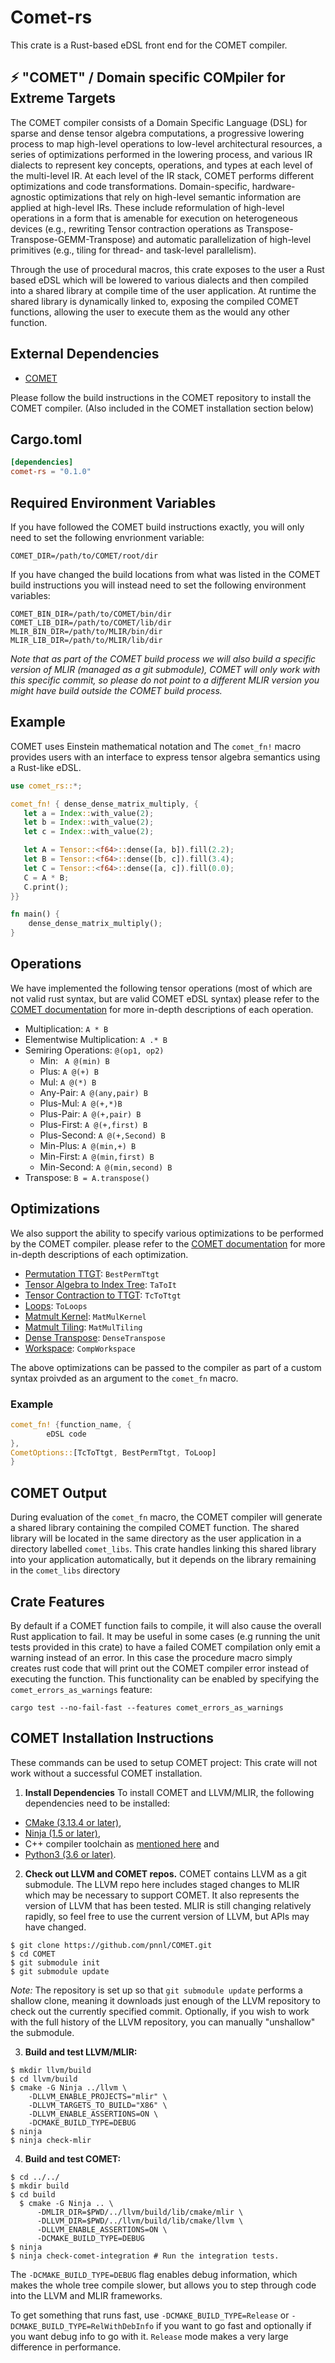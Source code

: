 # Comet-rs
This crate is a Rust-based eDSL front end for the COMET compiler.


## ⚡️ "COMET" / Domain specific COMpiler for Extreme Targets

The COMET compiler consists of a Domain Specific Language (DSL) for sparse and dense tensor algebra computations, a progressive lowering process to map high-level operations to low-level architectural resources, a series of optimizations performed in the lowering process, and various IR dialects to represent key concepts, operations, and types at each level of the multi-level IR. At each level of the IR stack, COMET performs different optimizations and code transformations. Domain-specific, hardware- agnostic optimizations that rely on high-level semantic information are applied at high-level IRs. These include reformulation of high-level operations in a form that is amenable for execution on heterogeneous devices (e.g., rewriting Tensor contraction operations as Transpose-Transpose-GEMM-Transpose) and automatic parallelization of high-level primitives (e.g., tiling for thread- and task-level parallelism).

Through the use of procedural macros, this crate exposes to the user a Rust based eDSL which will be lowered to various dialects and then compiled into a shared library at compile time of the user application. At runtime the shared library is dynamically linked to, exposing the compiled COMET functions, allowing the user to execute them as the would any other function.

## External Dependencies
 - [COMET](https://github.com/pnnl/COMET)

Please follow the build instructions in the COMET repository to install the COMET compiler. (Also included in the COMET installation section below)

## Cargo.toml
 ```toml
 [dependencies]
 comet-rs = "0.1.0"
```
## Required Environment Variables
If you have followed the COMET build instructions exactly, you will only need to set the following envrionment variable:
```text
COMET_DIR=/path/to/COMET/root/dir
```

If you have changed the build locations from what was listed in the COMET build instructions you will instead need to set the following environment variables:
 ```text
 COMET_BIN_DIR=/path/to/COMET/bin/dir
 COMET_LIB_DIR=/path/to/COMET/lib/dir
 MLIR_BIN_DIR=/path/to/MLIR/bin/dir
 MLIR_LIB_DIR=/path/to/MLIR/lib/dir
 ```
 *Note that as part of the COMET build process we will also build a specific version of MLIR (managed as a git submodule),
 COMET will only work with this specific commit, so please do not point to a different MLIR version you might have build outside the COMET build process.*

## Example

 COMET uses Einstein mathematical notation and The `comet_fn!` macro provides users with an interface to express tensor algebra semantics using a Rust-like eDSL.

 ```rust
 use comet_rs::*;

 comet_fn! { dense_dense_matrix_multiply, {
    let a = Index::with_value(2);
    let b = Index::with_value(2);
    let c = Index::with_value(2);

    let A = Tensor::<f64>::dense([a, b]).fill(2.2);
    let B = Tensor::<f64>::dense([b, c]).fill(3.4);
    let C = Tensor::<f64>::dense([a, c]).fill(0.0);
    C = A * B;
    C.print();
 }}

 fn main() {
     dense_dense_matrix_multiply();
 }
 ```
## Operations
 
 We have implemented the following tensor operations (most of which are not valid rust syntax, but are valid COMET eDSL syntax)
 please refer to the [COMET documentation](https://pnnl-comet.readthedocs.io/en/latest/operations.html) for more in-depth descriptions of each operation.
 - Multiplication: `A * B`
 - Elementwise Multiplication: `A .* B`
 - Semiring Operations: `@(op1, op2)`
   - Min: ` A @(min) B`
   - Plus: `A @(+) B`
   - Mul: `A @(*) B`
   - Any-Pair: `A @(any,pair) B`
   - Plus-Mul: `A @(+,*)B `
   - Plus-Pair: `A @(+,pair) B`
   - Plus-First: `A @(+,first) B`
   - Plus-Second: `A @(+,Second) B`
   - Min-Plus: `A @(min,+) B` 
   - Min-First: `A @(min,first) B`
   - Min-Second: `A @(min,second) B`
 - Transpose: `B = A.transpose()`
 
## Optimizations
 We also support the ability to specify various optimizations to be performed by the COMET compiler.
 please refer to the [COMET documentation](https://pnnl-comet.readthedocs.io/en/latest/optimizations.html) for more in-depth descriptions of each optimization.
 - [Permutation TTGT](https://pnnl-comet.readthedocs.io/en/latest/passes/PermTTGT.html): `BestPermTtgt`
 - [Tensor Algebra to Index Tree](https://pnnl-comet.readthedocs.io/en/latest/passes/TAtoIT.html): `TaToIt`
 - [Tensor Contraction to TTGT](https://pnnl-comet.readthedocs.io/en/latest/passes/TC.html): `TcToTtgt`
 - [Loops](https://pnnl-comet.readthedocs.io/en/latest/passes/loops.html): `ToLoops`
 - [Matmult Kernel](https://pnnl-comet.readthedocs.io/en/latest/passes/mkernel.html): `MatMulKernel`
 - [Matmult Tiling](https://pnnl-comet.readthedocs.io/en/latest/passes/tiling.html): `MatMulTiling`
 - [Dense Transpose](https://pnnl-comet.readthedocs.io/en/latest/passes/transpose.html): `DenseTranspose`
 - [Workspace](https://pnnl-comet.readthedocs.io/en/latest/passes/workspace.html): `CompWorkspace`

 The above optimizations can be passed to the compiler as part of a custom syntax proivded as an argument to the `comet_fn` macro. 

### Example
 ```rust
 comet_fn! {function_name, {
         eDSL code
 },
 CometOptions::[TcToTtgt, BestPermTtgt, ToLoop]
 }
 ``` 

## COMET Output
 During evaluation of the `comet_fn` macro, the COMET compiler will generate a shared library containing the compiled COMET function.
 The shared library will be located in the same directory as the user application in a directory labelled `comet_libs`.
 This crate handles linking this shared library into your application automatically, but it depends on the library remaining in the `comet_libs` directory

 ## Crate Features
 By default if a COMET function fails to compile, it will also cause the overall Rust application to fail.
 It may be useful in some cases (e.g running the unit tests provided in this crate) to have a failed COMET compilation only emit a warning instead of an error.
 In this case the procedure macro simply creates rust code that will print out the COMET compiler error instead of executing the function.
 This functionality can be enabled by specifying the `comet_errors_as_warnings` feature:
 ```
 cargo test --no-fail-fast --features comet_errors_as_warnings
 ```
## COMET Installation Instructions

These commands can be used to setup COMET project:
This crate will not work without a successful COMET installation.
1) **Install Dependencies** To install COMET and LLVM/MLIR, the following dependencies need to be installed:
* [CMake (3.13.4 or later)](https://cmake.org/download),
* [Ninja (1.5 or later)](https://ninja-build.org/),
* C++ compiler toolchain as [mentioned here](https://llvm.org/docs/GettingStarted.html#requirements) and
* [Python3 (3.6 or later)](https://www.python.org/downloads/). 

2) **Check out LLVM and COMET repos.**  COMET contains LLVM as a git
submodule.  The LLVM repo here includes staged changes to MLIR which
may be necessary to support COMET.  It also represents the version of
LLVM that has been tested.  MLIR is still changing relatively rapidly,
so feel free to use the current version of LLVM, but APIs may have
changed.

```
$ git clone https://github.com/pnnl/COMET.git
$ cd COMET
$ git submodule init
$ git submodule update
```

*Note:* The repository is set up so that `git submodule update` performs a 
shallow clone, meaning it downloads just enough of the LLVM repository to check 
out the currently specified commit. Optionally, if you wish to work with the full history of
the LLVM repository, you can manually "unshallow" the submodule.

3) **Build and test LLVM/MLIR:**

```
$ mkdir llvm/build
$ cd llvm/build
$ cmake -G Ninja ../llvm \
    -DLLVM_ENABLE_PROJECTS="mlir" \
    -DLLVM_TARGETS_TO_BUILD="X86" \
    -DLLVM_ENABLE_ASSERTIONS=ON \
    -DCMAKE_BUILD_TYPE=DEBUG
$ ninja
$ ninja check-mlir
```

4) **Build and test COMET:**

```
$ cd ../../
$ mkdir build
$ cd build
  $ cmake -G Ninja .. \
      -DMLIR_DIR=$PWD/../llvm/build/lib/cmake/mlir \
      -DLLVM_DIR=$PWD/../llvm/build/lib/cmake/llvm \
      -DLLVM_ENABLE_ASSERTIONS=ON \
      -DCMAKE_BUILD_TYPE=DEBUG
$ ninja
$ ninja check-comet-integration # Run the integration tests.
```

The `-DCMAKE_BUILD_TYPE=DEBUG` flag enables debug information, which makes the
whole tree compile slower, but allows you to step through code into the LLVM
and MLIR frameworks.

To get something that runs fast, use `-DCMAKE_BUILD_TYPE=Release` or
`-DCMAKE_BUILD_TYPE=RelWithDebInfo` if you want to go fast and optionally if
you want debug info to go with it.  `Release` mode makes a very large difference
in performance.
